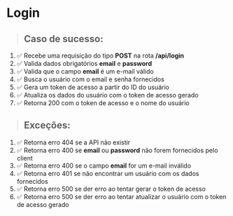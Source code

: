 # Login

> ## Caso de sucesso:

1. ✅ Recebe uma requisição do tipo **POST** na rota **/api/login**
1. ✅ Valida dados obrigatórios **email** e **password**
1. ✅ Valida que o campo **email** é um e-mail válido
1. ✅ Busca o usuário com o email e senha fornecidos
1. ✅ Gera um token de acesso a partir do ID do usuário
1. ✅ Atualiza os dados do usuário com o token de acesso gerado
1. ✅ Retorna 200 com o token de acesso e o nome do usuário

> ## Exceções:

1. ✅ Retorna erro 404 se a API não existir
1. ✅ Retorna erro 400 se **email** ou **password** não forem fornecidos pelo client
1. ✅ Retorna erro 400 se o campo **email** for um e-mail inválido
1. ✅ Retorna erro 401 se não encontrar um usuário com os dados fornecidos
1. ✅ Retorna erro 500 se der erro ao tentar gerar o token de acesso
1. ✅ Retorna erro 500 se der erro ao tentar atualizar o usuário com o token de acesso gerado
